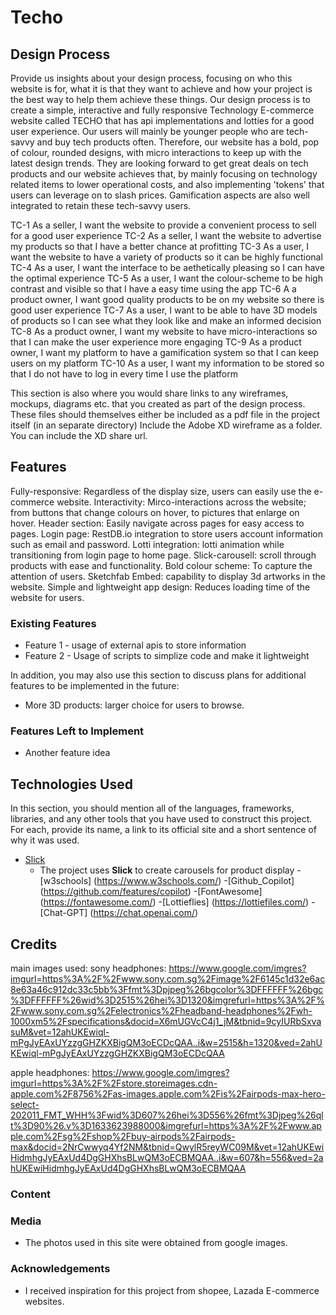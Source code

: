 # Techo

## Design Process

Provide us insights about your design process, focusing on who this website is for, what it is that they want to achieve and how your project is the best way to help them achieve these things.
Our design process is to create a simple, interactive and fully responsive Technology E-commerce website called TECHO that has api implementations and lotties for a good user experience. Our users will mainly be younger people who are tech-savvy and buy tech products often. Therefore, our website has a bold, pop of colour, rounded designs, with micro interactions to keep up with the latest design trends. They are looking forward to get great deals on tech products and our website achieves that, by mainly focusing on technology related items to lower operational costs, and also implementing 'tokens' that users can leverage on to slash prices. Gamification aspects are also well integrated to retain these tech-savvy users.


TC-1 As a seller, I want the website to provide a convenient process to sell for a good user experience
TC-2 As a seller, I want the website to advertise my products so that I have a better chance at profitting
TC-3 As a user, I want the website to have a variety of products so it can be highly functional
TC-4 As a user, I want the interface to be aethetically pleasing so I can have the optimal experience
TC-5 As a user, I want the colour-scheme to be high contrast and visible so that I have a easy time using the app
TC-6 A a product owner, I want good quality products to be on my website so there is good user experience
TC-7 As a user, I want to be able to have 3D models of products so I can see what they look like and make an informed decision
TC-8 As a product owner, I want my website to have micro-interactions so that I can make the user experience more engaging
TC-9 As a product owner, I want my platform to have a gamification system so that I can keep users on my platform
TC-10 As a user, I want my information to be stored so that I do not have to log in every time I use the platform

This section is also where you would share links to any wireframes, mockups, diagrams etc. that you created as part of the design process. 
These files should themselves either be included as a pdf file in the project itself (in an separate directory)
Include the Adobe XD wireframe as a folder. You can include the XD share url. 

## Features
Fully-responsive: Regardless of the display size, users can easily use the e-commerce website.
Interactivity: Mirco-interactions across the website; from buttons that change colours on hover, to pictures that enlarge on hover.
Header section: Easily navigate across pages for easy access to pages.
Login page: RestDB.io integration to store users account information such as email and password.
Lotti integration: lotti animation while transitioning from login page to home page.
Slick-carousell: scroll through products with ease and functionality.
Bold colour scheme: To capture the attention of users.
Sketchfab Embed: capability to display 3d artworks in the website.
Simple and lightweight app design: Reduces loading time of the website for users.

### Existing Features
- Feature 1 - usage of external apis to store information
- Feature 2 - Usage of scripts to simplize code and make it lightweight

In addition, you may also use this section to discuss plans for additional features to be implemented in the future:
- More 3D products: larger choice for users to browse.
### Features Left to Implement
- Another feature idea

## Technologies Used

In this section, you should mention all of the languages, frameworks, libraries, and any other tools that you have used to construct this project. For each, provide its name, a link to its official site and a short sentence of why it was used.

- [Slick](https://kenwheeler.github.io/slick/)
    - The project uses **Slick** to create carousels for product display
-[w3schools] (https://www.w3schools.com/)
-[Github_Copilot] (https://github.com/features/copilot)
-[FontAwesome] (https://fontawesome.com/)
-[Lottieflies] (https://lottiefiles.com/)
-[Chat-GPT] (https://chat.openai.com/)

## Credits
main images used:
sony headphones: https://www.google.com/imgres?imgurl=https%3A%2F%2Fwww.sony.com.sg%2Fimage%2F6145c1d32e6ac8e63a46c912dc33c5bb%3Ffmt%3Dpjpeg%26bgcolor%3DFFFFFF%26bgc%3DFFFFFF%26wid%3D2515%26hei%3D1320&imgrefurl=https%3A%2F%2Fwww.sony.com.sg%2Felectronics%2Fheadband-headphones%2Fwh-1000xm5%2Fspecifications&docid=X6mUGVcC4j1_jM&tbnid=9cyIURbSxvasuM&vet=12ahUKEwiql-mPgJyEAxUYzzgGHZKXBigQM3oECDcQAA..i&w=2515&h=1320&ved=2ahUKEwiql-mPgJyEAxUYzzgGHZKXBigQM3oECDcQAA

apple headphones: https://www.google.com/imgres?imgurl=https%3A%2F%2Fstore.storeimages.cdn-apple.com%2F8756%2Fas-images.apple.com%2Fis%2Fairpods-max-hero-select-202011_FMT_WHH%3Fwid%3D607%26hei%3D556%26fmt%3Djpeg%26qlt%3D90%26.v%3D1633623988000&imgrefurl=https%3A%2F%2Fwww.apple.com%2Fsg%2Fshop%2Fbuy-airpods%2Fairpods-max&docid=2NrCwwyq4Yf2NM&tbnid=QwylR5reyWC09M&vet=12ahUKEwiHidmhgJyEAxUd4DgGHXhsBLwQM3oECBMQAA..i&w=607&h=556&ved=2ahUKEwiHidmhgJyEAxUd4DgGHXhsBLwQM3oECBMQAA
### Content

### Media
- The photos used in this site were obtained from google images.

### Acknowledgements

- I received inspiration for this project from shopee, Lazada E-commerce websites.